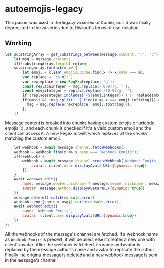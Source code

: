 # autoemojis-legacy
This parser was used in the legacy `v3` series of Comio, until it was finally deprecated in the `v4` series due to Discord's terms of use violation.

## Working

```js
let substringArray = get_substrings_between(message.content, ":", ":");
    let msg = message.content;
    if(!substringArray.length) return;
    substringArray.forEach(m => {
        let emoji = client.emojis.cache.find(x => x.name === m);
        var replace = `:${m}:`;
        var rexreplace = new RegExp(replace, 'g');
        const replaceInteger = msg.replace(/[0-9]/g, '');
        const emojiInteger = replace.replace(/[0-9]/g, '');
        if (replaceInteger.includes(`<${emojiInteger}>`) || replaceInteger.includes(`<a${emojiInteger}>`)) return;
        if(emoji && !msg.split(" ").find(x => x === emoji.toString()) && !msg.includes(`<${replace}${emoji.id}>`) && !msg.includes(`<a${replace}${emoji.id}>`)) {
          msg = msg.replace(rexreplace, emoji.toString());
        };
    })
```
Message content is breaked into chunks having custom emojis or unicode emojis (:), and each chunk is checked if it's a valid custom emoji and the client can access it. A new Regex is built which replaces all the chunks matching the custom emoji.
```js
    let webhook = await message.channel.fetchWebhooks();
    webhook = webhook.find(x => x.name === "Webhook Emojis");
    if(!webhook) {
        webhook = await message.channel.createWebhook(`Webhook Emojis`, {
            avatar: client.user.displayAvatarURL({dynamic: true})
        });
    }
    await webhook.edit({
        name: message.member.nickname ? message.member.nickname : message.author.username,
        avatar: message.author.displayAvatarURL({dynamic: true})
    })
    message.delete().catch(console.error)
    webhook.send({content:msg}).catch(console.error);
    await webhook.edit({
        name: `Webhook Emojis`,
        avatar: client.user.displayAvatarURL({dynamic:true})
    })
};
```
All the webhooks of the message's channel are fetched. If a webhook name as `Webhook Emojis` is present, it will be used, else it creates a new one with client's avatar. After the webhook is fetched, its name and avatar is replaced by the message author's name and avatar to replicate the author. Finally the original message is deleted and a new webhook message is sent in the message's channel.
